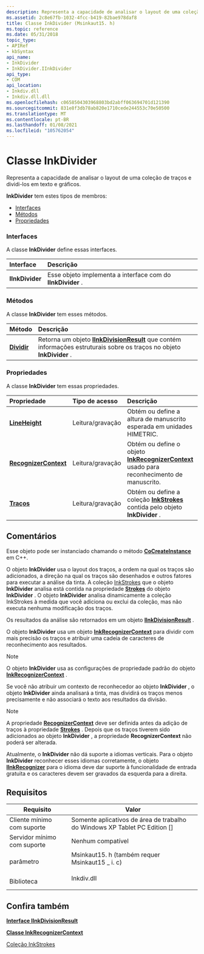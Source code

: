 ```yaml
---
description: Representa a capacidade de analisar o layout de uma coleção de traços e dividi-los em texto e gráficos.
ms.assetid: 2c8e67fb-1032-4fcc-b419-82bae978daf8
title: Classe InkDivider (Msinkaut15. h)
ms.topic: reference
ms.date: 05/31/2018
topic_type:
- APIRef
- kbSyntax
api_name:
- InkDivider
- InkDivider.IInkDivider
api_type:
- COM
api_location:
- Inkdiv.dll
- Inkdiv.dll.dll
ms.openlocfilehash: c0658504303968803bd2abff063694701d121390
ms.sourcegitcommit: 831e8f3db78ab820e1710cede244553c70e50500
ms.translationtype: MT
ms.contentlocale: pt-BR
ms.lasthandoff: 01/08/2021
ms.locfileid: "105762054"
---
```

# <a name="inkdivider-class"></a>Classe InkDivider

Representa a capacidade de analisar o layout de uma coleção de traços e dividi-los em texto e gráficos.

**InkDivider** tem estes tipos de membros:

-   [Interfaces](#interfaces)
-   [Métodos](#methods)
-   [Propriedades](#properties)

### <a name="interfaces"></a>Interfaces

A classe **InkDivider** define essas interfaces.



| Interface       | Descrição                                                          |
|:----------------|:---------------------------------------------------------------------|
| **IInkDivider** | Esse objeto implementa a interface com do **IInkDivider** .<br/> |



 

### <a name="methods"></a>Métodos

A classe **InkDivider** tem esses métodos.



| Método                              | Descrição                                                                                                                                                        |
|:------------------------------------|:-------------------------------------------------------------------------------------------------------------------------------------------------------------------|
| [**Dividir**](/windows/win32/api/msinkaut15/nf-msinkaut15-iinkdivider-divide) | Retorna um objeto [**IInkDivisionResult**](/windows/desktop/api/msinkaut15/nn-msinkaut15-iinkdivisionresult) que contém informações estruturais sobre os traços no objeto **InkDivider** .<br/> |



 

### <a name="properties"></a>Propriedades

A classe **InkDivider** tem essas propriedades.



| Propriedade                                                             | Tipo de acesso           | Descrição                                                                                                                     |
|:---------------------------------------------------------------------|:----------------------|:--------------------------------------------------------------------------------------------------------------------------------|
| [**LineHeight**](/windows/win32/api/msinkaut15/nf-msinkaut15-iinkdivider-get_lineheight)<br/>               | Leitura/gravação<br/> | Obtém ou define a altura de manuscrito esperada em unidades HIMETRIC.<br/>                                                      |
| [**RecognizerContext**](/windows/win32/api/msinkaut15/nf-msinkaut15-iinkdivider-get_recognizercontext)<br/> | Leitura/gravação<br/> | Obtém ou define o objeto [**InkRecognizerContext**](inkrecognizercontext-class.md) usado para reconhecimento de manuscrito.<br/> |
| [**Traços**](/windows/win32/api/msinkaut15/nf-msinkaut15-iinkdivider-get_strokes)<br/>                     | Leitura/gravação<br/> | Obtém ou define a coleção [**InkStrokes**](/previous-versions/windows/desktop/legacy/ms703293(v=vs.85)) contida pelo objeto **InkDivider** . <br/>     |



 

## <a name="remarks"></a>Comentários

Esse objeto pode ser instanciado chamando o método [**CoCreateInstance**](/windows/desktop/api/combaseapi/nf-combaseapi-cocreateinstance) em C++.

O objeto **InkDivider** usa o layout dos traços, a ordem na qual os traços são adicionados, a direção na qual os traços são desenhados e outros fatores para executar a análise da tinta. A coleção [InkStrokes](/previous-versions/windows/desktop/legacy/ms703293(v=vs.85)) que o objeto **InkDivider** analisa está contida na propriedade [**Strokes**](/windows/win32/api/msinkaut15/nf-msinkaut15-iinkdivider-get_strokes) do objeto **InkDivider** . O objeto **InkDivider** analisa dinamicamente a coleção InkStrokes à medida que você adiciona ou exclui da coleção, mas não executa nenhuma modificação dos traços.

Os resultados da análise são retornados em um objeto [**IInkDivisionResult**](/windows/desktop/api/msinkaut15/nn-msinkaut15-iinkdivisionresult) .

O objeto **InkDivider** usa um objeto [**InkRecognizerContext**](inkrecognizercontext-class.md) para dividir com mais precisão os traços e atribuir uma cadeia de caracteres de reconhecimento aos resultados.

> [!Note]  
> O objeto **InkDivider** usa as configurações de propriedade padrão do objeto [**InkRecognizerContext**](inkrecognizercontext-class.md) .

 

Se você não atribuir um contexto de reconhecedor ao objeto **InkDivider** , o objeto **InkDivider** ainda analisará a tinta, mas dividirá os traços menos precisamente e não associará o texto aos resultados da divisão.

> [!Note]  
> A propriedade [**RecognizerContext**](/windows/win32/api/msinkaut15/nf-msinkaut15-iinkdivider-get_recognizercontext) deve ser definida antes da adição de traços à propriedade [**Strokes**](/windows/win32/api/msinkaut15/nf-msinkaut15-iinkdivider-get_strokes) . Depois que os traços tiverem sido adicionados ao objeto **InkDivider** , a propriedade **RecognizerContext** não poderá ser alterada.

 

Atualmente, o **InkDivider** não dá suporte a idiomas verticais. Para o objeto **InkDivider** reconhecer esses idiomas corretamente, o objeto [**IInkRecognizer**](/windows/desktop/api/msinkaut/nn-msinkaut-iinkrecognizer) para o idioma deve dar suporte à funcionalidade de entrada gratuita e os caracteres devem ser gravados da esquerda para a direita.

## <a name="requirements"></a>Requisitos



| Requisito | Valor |
|-------------------------------------|-------------------------------------------------------------------------------------------------------------------------|
| Cliente mínimo com suporte<br/> | Somente aplicativos de área de trabalho do Windows XP Tablet PC Edition \[\]<br/>                                                           |
| Servidor mínimo com suporte<br/> | Nenhum compatível<br/>                                                                                               |
| parâmetro<br/>                   | <dl> <dt>Msinkaut15. h (também requer Msinkaut15 \_ i. c)</dt> </dl> |
| Biblioteca<br/>                  | <dl> <dt>Inkdiv.dll</dt> </dl>                                   |



## <a name="see-also"></a>Confira também

<dl> <dt>

[**Interface IInkDivisionResult**](/windows/desktop/api/msinkaut15/nn-msinkaut15-iinkdivisionresult)
</dt> <dt>

[**Classe InkRecognizerContext**](inkrecognizercontext-class.md)
</dt> <dt>

[Coleção InkStrokes](/previous-versions/windows/desktop/legacy/ms703293(v=vs.85))
</dt> </dl>

 

